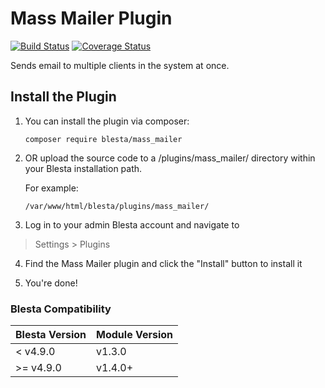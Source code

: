 # Mass Mailer Plugin

[![Build Status](https://travis-ci.org/blesta/plugin-mass_mailer.svg?branch=master)](https://travis-ci.org/blesta/plugin-mass_mailer) [![Coverage Status](https://coveralls.io/repos/github/blesta/plugin-mass_mailer/badge.svg?branch=master)](https://coveralls.io/github/blesta/plugin-mass_mailer?branch=master)

Sends email to multiple clients in the system at once.

## Install the Plugin

1. You can install the plugin via composer:

    ```
    composer require blesta/mass_mailer
    ```

2. OR upload the source code to a /plugins/mass_mailer/ directory within
your Blesta installation path.

    For example:

    ```
    /var/www/html/blesta/plugins/mass_mailer/
    ```

3. Log in to your admin Blesta account and navigate to
> Settings > Plugins

4. Find the Mass Mailer plugin and click the "Install" button to install it

5. You're done!

### Blesta Compatibility

|Blesta Version|Module Version|
|--------------|--------------|
|< v4.9.0|v1.3.0|
|>= v4.9.0|v1.4.0+|
